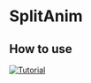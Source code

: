 # SplitAnim

## How to use  
[![Tutorial](https://img.youtube.com/vi/58BqEQTv2ZY/0.jpg)](https://www.youtube.com/watch?v=58BqEQTv2ZY)
